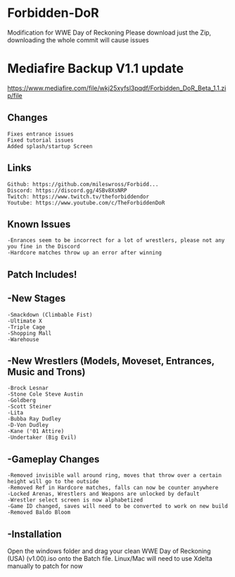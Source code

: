 # Forbidden-DoR
Modification for WWE Day of Reckoning
Please download just the Zip, downloading the whole commit will cause issues

# Mediafire Backup V1.1 update
https://www.mediafire.com/file/wkj25xyfsl3pqdf/Forbidden_DoR_Beta_1.1.zip/file
## Changes
    Fixes entrance issues
    Fixed tutorial issues
    Added splash/startup Screen

## Links
    Github: https://github.com/mileswross/Forbidd...
    Discord: https://discord.gg/4SBv8XsNRP
    Twitch: https://www.twitch.tv/theforbiddendor
    Youtube: https://www.youtube.com/c/TheForbiddenDoR

## Known Issues
    -Enrances seem to be incorrect for a lot of wrestlers, please not any you fine in the Discord
    -Hardcore matches throw up an error after winning

## Patch Includes!
## -New Stages
    -Smackdown (Climbable Fist)
    -Ultimate X
    -Triple Cage
    -Shopping Mall
    -Warehouse

## -New Wrestlers (Models, Moveset, Entrances, Music and Trons)
    -Brock Lesnar
    -Stone Cole Steve Austin
    -Goldberg
    -Scott Steiner
    -Lita
    -Bubba Ray Dudley
    -D-Von Dudley
    -Kane ('01 Attire)
    -Undertaker (Big Evil)

## -Gameplay Changes
    -Removed invisible wall around ring, moves that throw over a certain height will go to the outside
    -Removed Ref in Hardcore matches, falls can now be counter anywhere
    -Locked Arenas, Wrestlers and Weapons are unlocked by default
    -Wrestler select screen is now alphabetized
    -Game ID changed, saves will need to be converted to work on new build
    -Removed Baldo Bloom
    
## -Installation
Open the windows folder and drag your clean WWE Day of Reckoning (USA) (v1.00).iso onto the Batch file.
Linux/Mac will need to use Xdelta manually to patch for now
